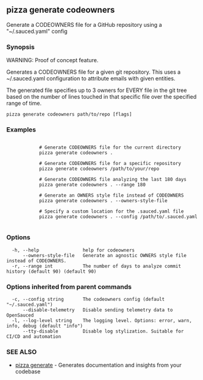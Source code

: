 ## pizza generate codeowners

Generate a CODEOWNERS file for a GitHub repository using a "~/.sauced.yaml" config

### Synopsis

WARNING: Proof of concept feature.

Generates a CODEOWNERS file for a given git repository. This uses a ~/.sauced.yaml configuration to attribute emails with given entities.

The generated file specifies up to 3 owners for EVERY file in the git tree based on the number of lines touched in that specific file over the specified range of time.

```
pizza generate codeowners path/to/repo [flags]
```

### Examples

```

			# Generate CODEOWNERS file for the current directory
			pizza generate codeowners .

			# Generate CODEOWNERS file for a specific repository
			pizza generate codeowners /path/to/your/repo

			# Generate CODEOWNERS file analyzing the last 180 days
			pizza generate codeowners . --range 180

			# Generate an OWNERS style file instead of CODEOWNERS
			pizza generate codeowners . --owners-style-file

			# Specify a custom location for the .sauced.yaml file
			pizza generate codeowners . --config /path/to/.sauced.yaml
			
```

### Options

```
  -h, --help                help for codeowners
      --owners-style-file   Generate an agnostic OWNERS style file instead of CODEOWNERS.
  -r, --range int           The number of days to analyze commit history (default 90) (default 90)
```

### Options inherited from parent commands

```
  -c, --config string       The codeowners config (default "~/.sauced.yaml")
      --disable-telemetry   Disable sending telemetry data to OpenSauced
  -l, --log-level string    The logging level. Options: error, warn, info, debug (default "info")
      --tty-disable         Disable log stylization. Suitable for CI/CD and automation
```

### SEE ALSO

* [pizza generate](pizza_generate.md)	 - Generates documentation and insights from your codebase

